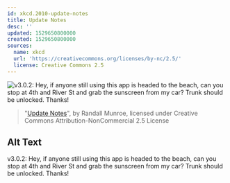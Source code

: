 ```yaml
---
id: xkcd.2010-update-notes
title: Update Notes
desc: ''
updated: 1529650800000
created: 1529650800000
sources:
  name: xkcd
  url: 'https://creativecommons.org/licenses/by-nc/2.5/'
  license: Creative Commons 2.5
---
```

![v3.0.2: Hey, if anyone still using this app is headed to the beach, can you stop at 4th and River St and grab the sunscreen from my car? Trunk should be unlocked. Thanks!](https://imgs.xkcd.com/comics/update_notes.png)
> "[Update Notes](https://xkcd.com/2010/)", by Randall Munroe, licensed under Creative Commons Attribution-NonCommercial 2.5 License

## Alt Text
v3.0.2: Hey, if anyone still using this app is headed to the beach, can you stop at 4th and River St and grab the sunscreen from my car? Trunk should be unlocked. Thanks!
